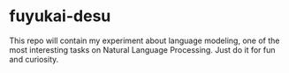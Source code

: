 # fuyukai-desu
This repo will contain my experiment about language modeling, one of the most interesting tasks on Natural Language Processing. Just do it for fun and curiosity. 

